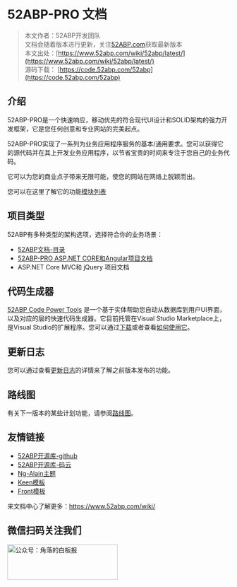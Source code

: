 # 52ABP-PRO 文档

> 本文作者：52ABP开发团队 </br>
> 文档会随着版本进行更新，关注[52ABP.com](https://www.52abp.com)获取最新版本 </br>
> 本文出处：[https://www.52abp.com/wiki/52abp/latest/](https://www.52abp.com/wiki/52abp/latest/) </br>
> 源码下载： [https://code.52abp.com/52abp](https://code.52abp.com/52abp) </br>

## 介绍

52ABP-PRO是一个快速响应，移动优先的符合现代UI设计和SOLID架构的强力开发框架，它是您任何创意和专业网站的完美起点。

52ABP-PRO实现了一系列为业务应用程序服务的基本/通用要求。您可以获得它的源代码并在其上开发业务应用程序，以节省宝贵的时间来专注于您自己的业务代码。

它可以为您的商业点子带来无限可能，使您的网站在网络上脱颖而出。

您可以在这里了解它的功能[模块列表](https://www.52abp.com/Home/Feature)


## 项目类型

52ABP有多种类型的架构选项，选择符合你的业务场景：

- [52ABP文档-目录](Getting-Started.md)
- [52ABP-PRO ASP.NET CORE和Angular项目文档](Index-Angular.md)
- ASP.NET Core MVC和 jQuery 项目文档



## 代码生成器

[52ABP Code Power Tools](https://marketplace.visualstudio.com/items?itemName=werltm.52ABPCodeGenerator) 是一个基于实体帮助您自动从数据库到用户UI界面，以及对应的层的快速代码生成器。它目前托管在Visual Studio Marketplace上，是Visual Studio的扩展程序。您可以通过[下载](https://marketplace.visualstudio.com/items?itemName=werltm.52ABPCodeGenerator)或者查看[如何使用它](Abp-Template-vs-52ABP-Pro.md)。
  
## 更新日志

您可以通过查看[更新日志](Change-Logs.md)的详情来了解之前版本发布的功能。


## 路线图

有关下一版本的某些计划功能，请参阅[路线图](Road-Map.md)。


## 友情链接


- [52ABP开源库-github](https://github.com/52abp/) 
- [52ABP开源库-码云](https://gitee.com/aiabpedu)
- [Ng-Alain主题](https://ng-alain.com/docs/getting-started/zh) 
- [Keen模板](https://keenthemes.com/keen)
- [Front模板](https://themes.getbootstrap.com/product/front-multipurpose-responsive-template/)



来文档中心了解更多：https://www.52abp.com/wiki/ 

## 微信扫码关注我们

<img src="https://www.52abp.com/imgs/money-QR/jiaoluo_wechat_QR.jpg" class="img-fluid text-center " alt="公众号：角落的白板报" style="
    height: 80;
    width: 250px;
">